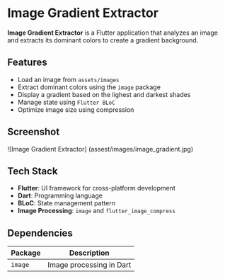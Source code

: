 # Image Gradient Extractor 

**Image Gradient Extractor** is a Flutter application that analyzes an image and extracts its dominant colors to create a gradient background.

## Features 

- Load an image from `assets/images`
- Extract dominant colors using the `image` package
- Display a gradient based on the lighest and darkest shades
- Manage state using `Flutter BLoC`
- Optimize image size using compression

## Screenshot

![Image Gradient Extractor] (assest/images/image_gradient.jpg)

## Tech Stack

- **Flutter**: UI framework for cross-platform development
- **Dart**: Programming language
- **BLoC**: State management pattern
- **Image Processing**: `image` and `flutter_image_compress`

## Dependencies

Package                  | Description
-------------------------|-----------------------------
`image`                  | Image processing in Dart

